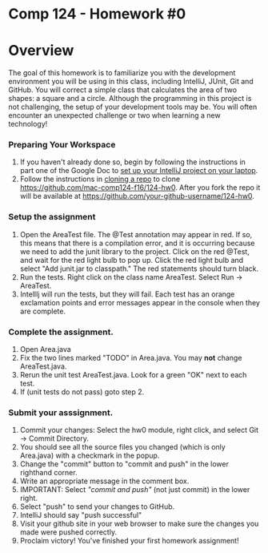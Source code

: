 Comp 124 - Homework #0
===

# Overview

The goal of this homework is to familiarize you with the development environment you will be using in this class, including IntelliJ, JUnit, Git and GitHub.
You will correct a simple class that calculates the area of two shapes: a square and a circle.
Although the programming in this project is not challenging, the setup of your development tools may be.
You will often encounter an unexpected challenge or two when learning a new technology!

### Preparing Your Workspace

1. If you haven't already done so, begin by following the instructions in part one of the Google Doc to [set up your IntelliJ project on your laptop](https://docs.google.com/a/macalester.edu/document/d/1zuF7pQvylonBkxgcCaY38sPsqXgPlp6YkB3yA_vHVbQ/edit?usp=sharing).
2. Follow the instructions in [cloning a repo](https://docs.google.com/a/macalester.edu/document/d/15F5NFm5hoibSV9E5IDO8icvp3ddiJ4cjQ-dXgCP6S9Y/edit?usp=sharing) to clone https://github.com/mac-comp124-f16/124-hw0. After you fork the repo it will be available at https://github.com/your-github-username/124-hw0.

### Setup the assignment

1. Open the AreaTest file. The @Test annotation may appear in red. If so, this means that there is a compilation error, and it is occurring because we need to add the junit library to the project. Click on the red @Test, and wait for the red light bulb to pop up. Click the red light bulb and select "Add junit.jar to classpath." The red statements should turn black.
2. Run the tests. Right click on the class name AreaTest. Select Run -> AreaTest. 
3. IntellIj will run the tests, but they will fail. Each test has an orange exclamation points and error messages appear in the console when they are complete.

### Complete the assignment.

1. Open Area.java
2. Fix the two lines marked "TODO" in Area.java.   You may **not** change AreaTest.java.
3. Rerun the unit test AreaTest.java. Look for a green "OK" next to each test.
4. If (unit tests do not pass) goto step 2.

### Submit your asssignment.
1. Commit your changes: Select the hw0 module, right click, and select Git -> Commit Directory.
2. You should see all the source files you changed (which is only Area.java) with a checkmark in the popup.
3. Change the "commit" button to "commit and push" in the lower righthand corner.
4. Write an appropriate message in the comment box.
5. IMPORTANT: Select *"commit and push"* (not just commit) in the lower right.
6. Select "push" to send your changes to GitHub.
7. IntelliJ should say "push successful"
8. Visit your github site in your web browser to make sure the changes you made were pushed correctly.
9. Proclaim victory!  You've finished your first homework assignment!
